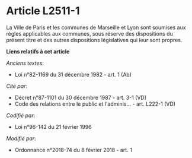 # Article L2511-1

La Ville de Paris et les communes de Marseille et Lyon sont soumises aux règles applicables aux communes, sous réserve des
dispositions du présent titre et des autres dispositions législatives qui leur sont propres.

**Liens relatifs à cet article**

_Anciens textes_:

  - Loi n°82-1169 du 31 décembre 1982 - art. 1 (Ab)

_Cité par_:

  - Décret n°87-1101 du 30 décembre 1987 - art. 3-1 (VD)
  - Code des relations entre le public et l'adminis... - art. L222-1 (VD)

_Codifié par_:

  - Loi n°96-142 du 21 février 1996

_Modifié par_:

  - Ordonnance n°2018-74 du 8 février 2018 - art. 1
